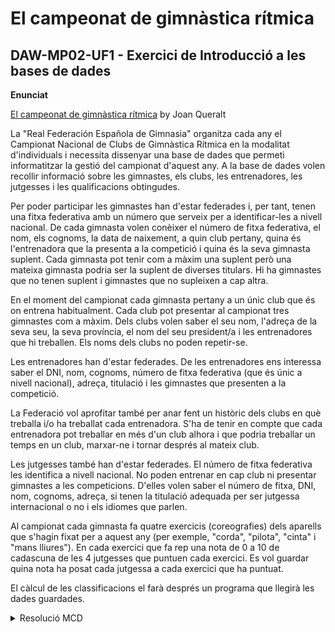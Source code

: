 # El campeonat de gimnàstica rítmica
## DAW-MP02-UF1 - Exercici de Introducció a les bases de dades
**Enunciat**

[El campeonat de gimnàstica rítmica](https://gitlab.com/joanq/DAM-M2-BasesDeDades/blob/master/UF1/2-model_ER/ritmica.adoc) by Joan Queralt

La "Real Federación Española de Gimnasia" organitza cada any el Campionat
Nacional de Clubs de Gimnàstica Rítmica en la modalitat d'individuals i
necessita dissenyar una base de dades que permeti informatitzar la gestió del
campionat d'aquest any. A la base de dades volen recollir informació sobre les
gimnastes, els clubs, les entrenadores, les jutgesses i les qualificacions
obtingudes.

Per poder participar les gimnastes han d'estar federades i, per tant, tenen una
fitxa federativa amb un número que serveix per a identificar-les a nivell
nacional. De cada gimnasta volen conèixer el número de fitxa federativa, el
nom, els cognoms, la data de naixement, a quin club pertany, quina és
l'entrenadora que la presenta a la competició i quina és la seva gimnasta
suplent. Cada gimnasta pot tenir com a màxim una suplent però una mateixa
gimnasta podria ser la suplent de diverses titulars. Hi ha gimnastes que no
tenen suplent i gimnastes que no supleixen a cap altra.

En el moment del campionat cada gimnasta pertany a un únic club que és on
entrena habitualment. Cada club pot presentar al campionat tres gimnastes
com a màxim. Dels clubs volen saber el seu nom, l'adreça de la seva seu,
la seva província, el nom del seu president/a i les entrenadores que hi
treballen. Els noms dels clubs no poden repetir-se.

Les entrenadores han d'estar federades. De les entrenadores ens interessa
saber el DNI, nom, cognoms, número de fitxa federativa (que és únic a nivell
nacional), adreça, titulació i les gimnastes que presenten a la competició.

La Federació vol aprofitar també per anar fent un històric dels clubs en què
treballa i/o ha treballat cada entrenadora. S'ha de tenir en compte que cada
entrenadora pot treballar en més d'un club alhora i que podria treballar un
temps en un club, marxar-ne i tornar després al mateix club.

Les jutgesses també han d'estar federades. El número de fitxa federativa les
identifica a nivell nacional. No poden entrenar en cap club ni presentar
gimnastes a les competicions. D'elles volen saber el número de fitxa, DNI, nom,
cognoms, adreça, si tenen la titulació adequada per ser jutgessa internacional
o no i els idiomes que parlen.

Al campionat cada gimnasta fa quatre exercicis (coreografies) dels aparells
que s'hagin fixat per a aquest any (per exemple, "corda", "pilota", "cinta" i
"mans lliures"). En cada exercici que fa rep una nota de 0 a 10 de cadascuna
de les 4 jutgesses que puntuen cada exercici. Es vol guardar quina nota ha
posat cada jutgessa a cada exercici que ha puntuat.

El càlcul de les classificacions el farà després un programa que llegirà les
dades guardades.

<details>
    <summary>Resolució MCD</summary>

    <img src="https://i.imgur.com/ZhoBtlw.png" alt="Resolució MCD">


</details>
